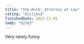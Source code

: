 ```yaml
---
title: "She-Hulk: Attorney at Law"
rating: "disliked"
finishedDate: 2022-11-01
tmdb: "92783"
---
```


Very rarely funny
